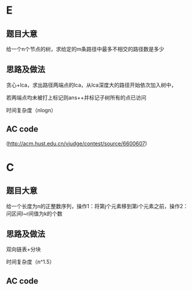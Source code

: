E
=

题目大意
--------

给一个n个节点的树，求给定的m条路径中最多不相交的路径数是多少

思路及做法
----------

贪心+lca，求出路径两端点的lca，从lca深度大的路径开始依次加入树中，

若两端点均未被打上标记则ans++并标记子树所有的点已访问

时间复杂度（nlogn）

AC code
-------

(http://acm.hust.edu.cn/vjudge/contest/source/6600607)

C
=

题目大意
--------

给一个长度为n的正整数序列，操作1：将第j个元素移到第i个元素之前，操作2：问区间l~r间值为k的个数

思路及做法
----------

双向链表+分块

时间复杂度（n^1.5）

AC code
-------
